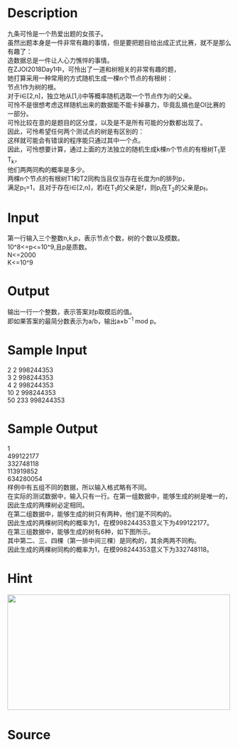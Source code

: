 
# Description

<div class="content"><div>九条可怜是一个热爱出题的女孩子。</div>
<div></div>
<div>虽然出题本身是一件非常有趣的事情，但是要把题目给出成正式比赛，就不是那么有趣了：</div>
<div>造数据总是一件让人心力憔悴的事情。</div>
<div></div>
<div>在ZJOI2018Day1中，可怜出了一道和树相关的非常有趣的题，</div>
<div>她打算采用一种常用的方式随机生成一棵n个节点的有根树：</div>
<div></div>
<div>节点1作为树的根。</div>
<div>对于i∈[2,n]，独立地从[1,i)中等概率随机选取一个节点作为i的父亲。</div>
<div></div>
<div>可怜不是很想考虑这样随机出来的数据能不能卡掉暴力，毕竟乱搞也是OI比赛的一部分。</div>
<div>可怜比较在意的是题目的区分度，以及是不是所有可能的分数都出现了。</div>
<div>因此，可怜希望任何两个测试点的树是有区别的：</div>
<div>这样就可能会有错误的程序能只通过其中一个点。</div>
<div></div>
<div>因此，可怜想要计算，通过上面的方法独立的随机生成k棵n个节点的有根树T<sub>1</sub>至T<sub>k</sub>，</div>
<div>他们两两同构的概率是多少。</div>
<div></div>
<div>两棵n个节点的有根树T1和T2同构当且仅当存在长度为n的排列p，</div>
<div>满足p<sub>1</sub>=1，且对于存在i∈[2,n]，若i在T<sub>1</sub>的父亲是f，则p<sub>i</sub>在T<sub>2</sub>的父亲是p<sub>f</sub>。</div>
<div></div></div>

# Input

<div class="content"><div>
<div>第一行输入三个整数n,k,p，表示节点个数，树的个数以及模数。</div>
<div>10^8&lt;=p&lt;=10^9,且p是质数。</div>
<div>N&lt;=2000</div>
<div>K&lt;=10^9</div>
</div>
<div></div>
<div></div></div>

# Output

<div class="content"><div>输出一行一个整数，表示答案对p取模后的值。</div>
<div>即如果答案的最简分数表示为a/b，输出a×b<sup>−1</sup> mod p。</div>
<div></div></div>

# Sample Input

<div class="content"><span class="sampledata">2 2 998244353<br/>
3 2 998244353<br/>
4 2 998244353<br/>
10 2 998244353<br/>
50 233 998244353</span></div>

# Sample Output

<div class="content"><span class="sampledata">1<br/>
499122177<br/>
332748118<br/>
113919852<br/>
634280054<br/>
样例中有五组不同的数据，所以输入格式略有不同。<br/>
在实际的测试数据中，输入只有一行。在第一组数据中，能够生成的树是唯一的，<br/>
因此生成的两棵树必定相同。<br/>
在第二组数据中，能够生成的树只有两种，他们是不同构的。<br/>
因此生成的两棵树同构的概率为1，在模998244353意义下为499122177。<br/>
在第三组数据中，能够生成的树有6种，如下图所示。<br/>
其中第二、三、四棵（第一排中间三棵）是同构的，其余两两不同构。<br/>
因此生成的两棵树同构的概率为1，在模998244353意义下为332748118。</span></div>

# Hint

<div class="content"><p></p><p><img src="/source/bzoj/5307/img/aHR0cHM6Ly9seWRzeS5jb20vSnVkZ2VPbmxpbmUvdXBsb2FkLzIwMTgwNC92djEoMykuanBn.jpg" width="501" height="260" alt=""/></p><p></p></div>

# Source

<div class="content"><p><a href="problemset.php?search="></a></p></div>

